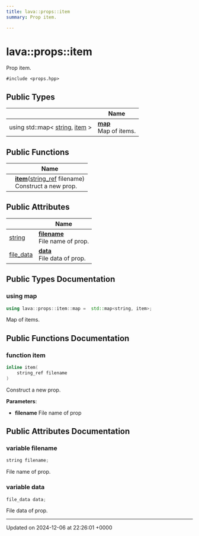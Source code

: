 ```yaml
---
title: lava::props::item
summary: Prop item. 

---
```


# lava::props::item



Prop item. 


`#include <props.hpp>`

## Public Types

|                | Name           |
| -------------- | -------------- |
| using std::map< [string](/_doxybook/Namespaces/namespacelava.md#using-string), [item](/_doxybook/Classes/structlava_1_1props_1_1item.md) > | **[map](/_doxybook/Classes/structlava_1_1props_1_1item.md#using-map)** <br>Map of items.  |

## Public Functions

|                | Name           |
| -------------- | -------------- |
| | **[item](/_doxybook/Classes/structlava_1_1props_1_1item.md#function-item)**([string_ref](/_doxybook/Namespaces/namespacelava.md#using-string-ref) filename)<br>Construct a new prop.  |

## Public Attributes

|                | Name           |
| -------------- | -------------- |
| [string](/_doxybook/Namespaces/namespacelava.md#using-string) | **[filename](/_doxybook/Classes/structlava_1_1props_1_1item.md#variable-filename)** <br>File name of prop.  |
| [file_data](/_doxybook/Classes/structlava_1_1file__data.md) | **[data](/_doxybook/Classes/structlava_1_1props_1_1item.md#variable-data)** <br>File data of prop.  |

## Public Types Documentation

### using map

```cpp
using lava::props::item::map =  std::map<string, item>;
```

Map of items. 

## Public Functions Documentation

### function item

```cpp
inline item(
    string_ref filename
)
```

Construct a new prop. 

**Parameters**: 

  * **filename** File name of prop 


## Public Attributes Documentation

### variable filename

```cpp
string filename;
```

File name of prop. 

### variable data

```cpp
file_data data;
```

File data of prop. 

-------------------------------

Updated on 2024-12-06 at 22:26:01 +0000